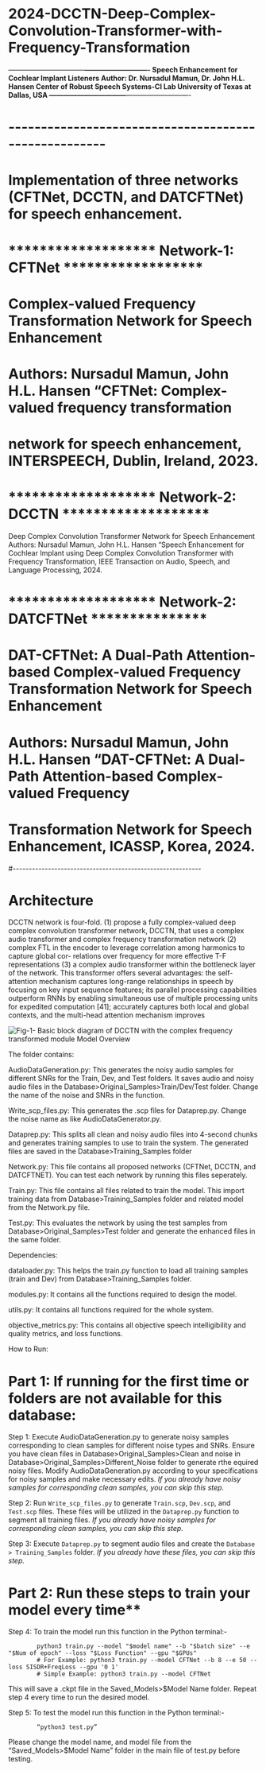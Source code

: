 # 2024-DCCTN-Deep-Complex-Convolution-Transformer-with-Frequency-Transformation


———————————********—————————-
Speech Enhancement for Cochlear Implant Listeners
Author: Dr. Nursadul Mamun, Dr. John H.L. Hansen
Center of Robust Speech Systems-CI Lab
University of Texas at Dallas, USA
———————————********—————————-

# -----------------------------------------------------
# Implementation of three networks (CFTNet, DCCTN, and DATCFTNet) for speech enhancement.
# ******************* Network-1: CFTNet ******************
# Complex-valued Frequency Transformation Network for Speech Enhancement
# Authors: Nursadul Mamun, John H.L. Hansen “CFTNet: Complex-valued frequency transformation
# network for speech enhancement, INTERSPEECH, Dublin, Ireland, 2023.

# ******************* Network-2: DCCTN *******************
Deep Complex Convolution Transformer Network for Speech Enhancement
Authors: Nursadul Mamun, John H.L. Hansen “Speech Enhancement for Cochlear Implant using Deep Complex
Convolution Transformer with Frequency Transformation, IEEE Transaction on Audio, Speech, and Language Processing, 2024.


# ******************* Network-2: DATCFTNet ***************
# DAT-CFTNet: A Dual-Path Attention-based Complex-valued Frequency Transformation Network for Speech Enhancement
# Authors: Nursadul Mamun, John H.L. Hansen “DAT-CFTNet: A Dual-Path Attention-based Complex-valued Frequency
# Transformation Network for Speech Enhancement, ICASSP, Korea, 2024.
#-----------------------------------------------------------

# Architecture
DCCTN network is four-fold. (1) propose a fully complex-valued deep complex convolution transformer network, DCCTN, that uses a complex audio transformer and complex frequency transformation network (2) complex FTL in the encoder to leverage correlation among harmonics to capture global cor- relations over frequency for more effective T-F representations (3) a complex audio transformer within the bottleneck layer of the network. This transformer offers several advantages: the self-attention mechanism captures long-range relationships in speech by focusing on key input sequence features; its parallel processing capabilities outperform RNNs by enabling simultaneous use of multiple processing units for expedited computation [41]; accurately captures both local and global contexts, and the multi-head attention mechanism improves



![Fig-1- Basic block diagram of DCCTN with the complex frequency transformed module Model Overview](https://github.com/nursad49/2024-DCCTN-Deep-Complex-Convolution-Transformer-with-Frequency-Transformation/assets/45471274/2a6c2eee-253f-49e5-a376-03b520e2bb1b)




The folder contains:

AudioDataGeneration.py: This generates the noisy audio samples for different SNRs for the Train, Dev, and Test folders. It saves audio and noisy audio files 			in the Database>Original_Samples>Train/Dev/Test folder. Change the name of the noise and SNRs in the function.

Write_scp_files.py: This generates the .scp files for Dataprep.py. Change the noise name as like AudioDataGenerator.py. 

Dataprep.py: This splits all clean and noisy audio files into 4-second chunks and generates training samples to use to train the system. The generated files 	    are saved in the Database>Training_Samples folder

Network.py: This file contains all proposed networks (CFTNet, DCCTN, and DATCFTNET). You can test each network by running this files seperately. 

Train.py: This file contains all files related to train the model. This import training data from Database>Training_Samples folder and related model from the 	Network.py file.

Test.py: This evaluates the network by using the test samples from Database>Original_Samples>Test folder and generate the enhanced files in the same folder.


Dependencies:

dataloader.py: This helps the train.py function to load all training samples (train and Dev) from Database>Training_Samples folder.

modules.py: It contains all the functions required to design the model.

utils.py: It contains all functions required for the whole system.

objective_metrics.py: This contains all objective speech intelligibility and quality metrics, and loss functions.


How to Run:
												
# Part 1: If running for the first time or folders are not available for this database:

Step 1: Execute AudioDataGeneration.py to generate noisy samples corresponding to clean samples for different noise types and SNRs. Ensure you have clean files in Database>Original_Samples>Clean and noise in Database>Original_Samples>Different_Noise folder to generate rthe equired noisy files. Modify AudioDataGeneration.py according to your specifications for noisy samples and make necessary edits. 
   		*If you already have noisy samples for corresponding clean samples, you can skip this step.*

Step 2: Run `Write_scp_files.py` to generate `Train.scp`, `Dev.scp`, and `Test.scp` files. These files will be utilized in the `Dataprep.py` function to segment all training files.
   		*If you already have noisy samples for corresponding clean samples, you can skip this step.*

Step 3: Execute `Dataprep.py` to segment audio files and create the `Database > Training_Samples` folder.
   		*If you already have these files, you can skip this step.*

# Part 2:  Run these steps to train your model every time**



Step 4: To train the model run this function in the Python terminal:-

			python3 train.py --model "$model name" --b "$batch size" --e "$Num of epoch" --loss "$Loss Function" --gpu "$GPUs"
			# For Example: python3 train.py --model CFTNet --b 8 --e 50 --loss SISDR+FreqLoss --gpu '0 1'
			# Simple Example: python3 train.py --model CFTNet


This will save a .ckpt file in the Saved_Models>$Model Name folder.
			Repeat step 4 every time to run the desired model.


Step 5: To test the model run this function in the Python terminal:-

			“python3 test.py”

Please change the model name, and model file from the “Saved_Models>$Model Name” folder in the main file of test.py before testing.


